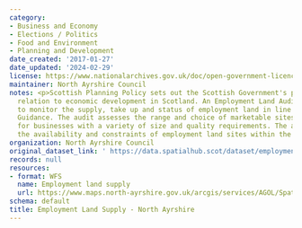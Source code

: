 ```yaml
---
category:
- Business and Economy
- Elections / Politics
- Food and Environment
- Planning and Development
date_created: '2017-01-27'
date_updated: '2024-02-29'
license: https://www.nationalarchives.gov.uk/doc/open-government-licence/version/3/
maintainer: North Ayrshire Council
notes: <p>Scottish Planning Policy sets out the Scottish Government's policies in
  relation to economic development in Scotland. An Employment Land Audit is produced
  to monitor the supply, take up and status of employment land in line with National
  Guidance. The audit assesses the range and choice of marketable sites and locations
  for businesses with a variety of size and quality requirements. The audit identifies
  the availability and constraints of employment land sites within the local authority.</p>
organization: North Ayrshire Council
original_dataset_link: ' https://data.spatialhub.scot/dataset/employment_land_supply-na'
records: null
resources:
- format: WFS
  name: Employment land supply
  url: https://www.maps.north-ayrshire.gov.uk/arcgis/services/AGOL/Spatial_Hub/MapServer/WFSServer?request=GetCapabilities&service=WFS
schema: default
title: Employment Land Supply - North Ayrshire
---
```

